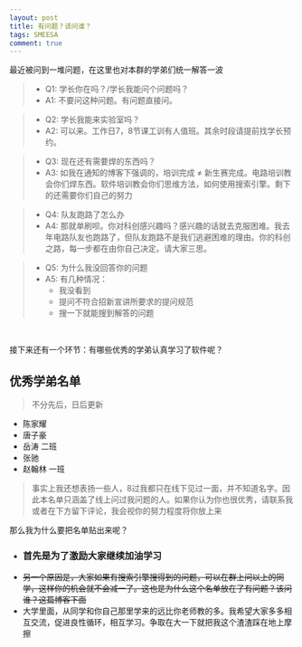 ```yaml
---
layout: post
title: 有问题？该问谁？
tags: SMEESA 
comment: true
---
```


最近被问到一堆问题，在这里也对本群的学弟们统一解答一波


> - Q1: 学长你在吗？/学长我能问个问题吗？
> - A1: 不要问这种问题。有问题直接问。

> - Q2: 学长我能来实验室吗？
> - A2: 可以来。工作日7，8节课工训有人值班。其余时段请提前找学长预约。

> - Q3: 现在还有需要焊的东西吗？
> - A3: 如我在通知的博客下强调的，培训完成 ≠ 新生赛完成。电路培训教会你们焊东西。软件培训教会你们思维方法，如何使用搜索引擎。剩下的还需要你们自己的努力

> - Q4: 队友跑路了怎么办
> - A4: 那就单刷呗。你对科创感兴趣吗？感兴趣的话就去克服困难。我去年电路队友也跑路了，但队友跑路不是我们逃避困难的理由。你的科创之路，每一步都在由你自己决定。请大家三思。

> - Q5: 为什么我没回答你的问题
> - A5: 有几种情况：
>    - 我没看到
>    - 提问不符合招新宣讲所要求的提问规范
>    - 搜一下就能搜到解答的问题



<br>

接下来还有一个环节：有哪些优秀的学弟认真学习了软件呢？


## 优秀学弟名单
> 不分先后，日后更新

- 陈家耀
- 唐子豪
- 岳涛 二班
- 张驰
- 赵翰林 一班


> 事实上我还想表扬一些人，8过我都只在线下见过一面，并不知道名字。因此本名单只涵盖了线上问过我问题的人。如果你认为你也很优秀，请联系我或者在下方留下评论，我会视你的努力程度将你放上来

那么我为什么要把名单贴出来呢？
- ### 首先是为了激励大家继续加油学习
- ~~另一个原因是，大家如果有搜索引擎搜得到的问题，可以在群上问以上的同学，这样你的机会就不会减一了。这也是为什么这个名单放在了有问题？该问谁？这篇博客下面~~
- 大学里面，从同学和你自己那里学来的远比你老师教的多。我希望大家多多相互交流，促进良性循环，相互学习。争取在大一下就把我这个渣渣踩在地上摩擦
